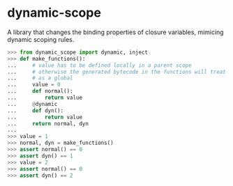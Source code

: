 # dynamic-scope

A library that changes the binding properties of closure variables, mimicing dynamic scoping rules.

```python
>>> from dynamic_scope import dynamic, inject
>>> def make_functions():
...     # value has to be defined locally in a parent scope
...     # otherwise the generated bytecode in the functions will treat it
...     # as a global
...     value = 0
...     def normal():
...         return value
...     @dynamic
...     def dyn():
...         return value
...     return normal, dyn
... 
>>> value = 1
>>> normal, dyn = make_functions()
>>> assert normal() == 0
>>> assert dyn() == 1
>>> value = 2
>>> assert normal() == 0
>>> assert dyn() == 2
```
